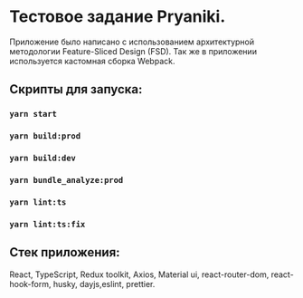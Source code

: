 # Тестовое задание Pryaniki.
Приложение было написано с использованием архитектурной методологии Feature-Sliced Design (FSD).
Так же в приложении используется кастомная сборка Webpack.

## Скрипты для запуска:

### `yarn start`
### `yarn build:prod`
### `yarn build:dev`
### `yarn bundle_analyze:prod`
### `yarn lint:ts`
### `yarn lint:ts:fix`


## Стек приложения:
React, TypeScript, Redux toolkit, Axios, Material ui, react-router-dom, react-hook-form, husky, dayjs,eslint, prettier.